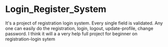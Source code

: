 # Login_Register_System
It's a project of registration login system. Every single field is validated. Any one can easily do the registration, login, logout, update-profile, change password. I think it will a a very help full project for beginner on registration-login sytem

